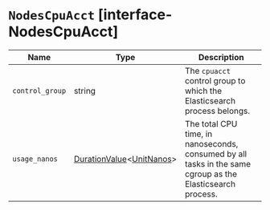 # `NodesCpuAcct` [interface-NodesCpuAcct]

| Name | Type | Description |
| - | - | - |
| `control_group` | string | The `cpuacct` control group to which the Elasticsearch process belongs. |
| `usage_nanos` | [DurationValue](./DurationValue.md)<[UnitNanos](./UnitNanos.md)> | The total CPU time, in nanoseconds, consumed by all tasks in the same cgroup as the Elasticsearch process. |
